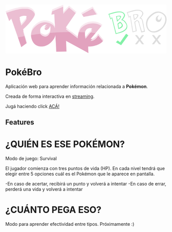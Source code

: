 <p align="center">
  <img src="src/resources/logo.png" />
</p>

# PokéBro

Aplicación web para aprender información relacionada a **Pokémon**.

Creada de forma interactiva en [streaming](https://twitch.tv/emoporemilio).

Jugá haciendo click [ACÁ!](https://emoporemilio.github.io/pokebro/)

## Features

# ¿QUIÉN ES ESE POKÉMON?
Modo de juego: Survival

El jugador comienza con tres puntos de vida (HP).
En cada nivel tendrá que elegir entre 5 opciones cuál es el Pokémon que le aparece en pantalla.

-En caso de acertar, recibirá un punto y volverá a intentar
-En caso de errar, perderá una vida y volverá a intentar

# ¿CUÁNTO PEGA ESO?
Modo para aprender efectividad entre tipos.
Próximamente :)
